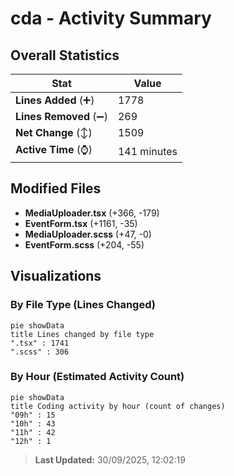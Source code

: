 # cda - Activity Summary 

## Overall Statistics

| Stat                   | Value                                                             |
| ---------------------- | ----------------------------------------------------------------- |
| **Lines Added** (➕)   | 1778                                          |
| **Lines Removed** (➖) | 269                                        |
| **Net Change** (↕)    | 1509                |
| **Active Time** (⌚)   | 141 minutes |


## Modified Files
- **MediaUploader.tsx** (+366, -179)
- **EventForm.tsx** (+1161, -35)
- **MediaUploader.scss** (+47, -0)
- **EventForm.scss** (+204, -55)

## Visualizations

### By File Type (Lines Changed)

```mermaid
pie showData
title Lines changed by file type
".tsx" : 1741
".scss" : 306
```

### By Hour (Estimated Activity Count)

```mermaid
pie showData
title Coding activity by hour (count of changes)
"09h" : 15
"10h" : 43
"11h" : 42
"12h" : 1
```


> **Last Updated:** 30/09/2025, 12:02:19